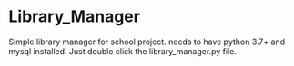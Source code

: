 # Library_Manager

Simple library manager for school project. needs to have python 3.7+ and mysql installed. Just double click the library_manager.py file.
